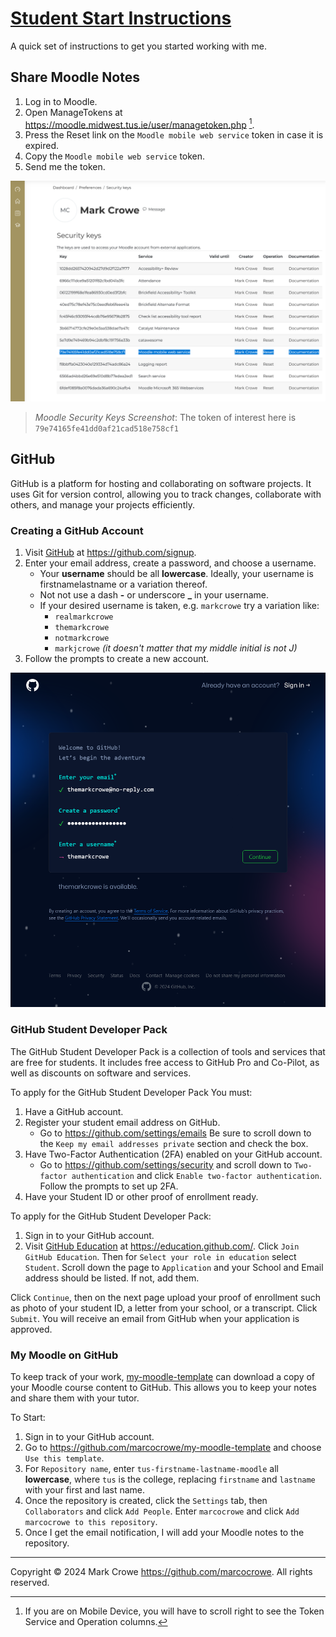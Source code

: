 
# [Student Start Instructions](https://github.com/marcocrowe/student-start-instructions "Student Start Instructions")

A quick set of instructions to get you started working with me.

## Share Moodle Notes

1. Log in to Moodle.
2. Open ManageTokens at <https://moodle.midwest.tus.ie/user/managetoken.php> [^1].
3. Press the Reset link on the `Moodle mobile web service` token in case it is expired.
4. Copy the `Moodle mobile web service` token.
5. Send me the token.

[^1]: If you are on Mobile Device, you will have to scroll right to see the Token Service and Operation columns.

![Moodle Security Keys Screenshot](images/readme/moodle-security-keys-screenshot-2024-07jul-19.png)
> *Moodle Security Keys Screenshot*: The token of interest here is `79e74165fe41dd0af21cad518e758cf1`

## GitHub

GitHub is a platform for hosting and collaborating on software projects. It uses Git for version control, allowing you to track changes, collaborate with others, and manage your projects efficiently.

### Creating a GitHub Account

1. Visit [GitHub](https://github.com/ "GitHub") at <https://github.com/signup>.
2. Enter your email address, create a password, and choose a username.
   * Your **username** should be all **lowercase**. Ideally, your username is firstnamelastname or a variation thereof.
   * Not not use a dash **-** or underscore **_** in your username.
   * If your desired username is taken, e.g. `markcrowe` try a variation like:
     * `realmarkcrowe`
     * `themarkcrowe`
     * `notmarkcrowe`
     * `markjcrowe` *(it doesn't matter that my middle initial is not J)*
3. Follow the prompts to create a new account.

![GitHub Sign Up Screenshot](images/readme/github-sign-up-screenshot-2024-07jul-19.png)

### GitHub Student Developer Pack

The GitHub Student Developer Pack is a collection of tools and services that are free for students. It includes free access to GitHub Pro and Co-Pilot, as well as discounts on software and services.

To apply for the GitHub Student Developer Pack You must:

1. Have a GitHub account.
2. Register your student email address on GitHub.
   * Go to <https://github.com/settings/emails>  Be sure to scroll down to the `Keep my email addresses private` section and check the box.
3. Have Two-Factor Authentication (2FA) enabled on your GitHub account.
   * Go to <https://github.com/settings/security> and scroll down to `Two-factor authentication` and click `Enable two-factor authentication`. Follow the prompts to set up 2FA.
4. Have your Student ID or other proof of enrollment ready.

To apply for the GitHub Student Developer Pack:

1. Sign in to your GitHub account.
2. Visit [GitHub Education](https://education.github.com/) at <https://education.github.com/>. Click `Join GitHub Education`. Then for `Select your role in education` select `Student`.  Scroll down the page to `Application` and your School and Email address should be listed. If not, add them.

Click `Continue`, then on the next page upload your proof of enrollment such as photo of your student ID, a letter from your school, or a transcript. Click `Submit`. You will receive an email from GitHub when your application is approved.

### My Moodle on GitHub

To keep track of your work, [my-moodle-template](https://github.com/marcocrowe/my-moodle-template "my-moodle-template") can download a copy of your Moodle course content to GitHub. This allows you to keep your notes and share them with your tutor.

To Start:

1. Sign in to your GitHub account.
2. Go to <https://github.com/marcocrowe/my-moodle-template> and choose `Use this template`.
3. For `Repository name`, enter `tus-firstname-lastname-moodle` all **lowercase**, where `tus` is the college, replacing `firstname` and `lastname` with your first and last name.
4. Once the repository is created, click the `Settings` tab, then `Collaborators` and click `Add People`. Enter `marcocrowe` and click `Add marcocrowe to this repository`.
5. Once I get the email notification, I will add your Moodle notes to the repository.

---
Copyright &copy; 2024 Mark Crowe <https://github.com/marcocrowe>. All rights reserved.
